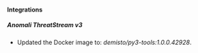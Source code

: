 #### Integrations
##### Anomali ThreatStream v3
- Updated the Docker image to: *demisto/py3-tools:1.0.0.42928*.

